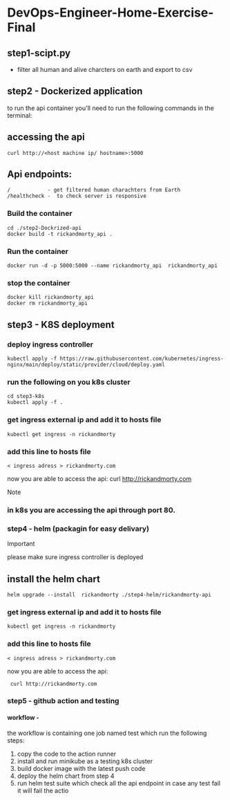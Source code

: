 # DevOps-Engineer-Home-Exercise-Final
## step1-scipt.py
 * filter all human and alive charcters on earth and export to csv 

## step2 - Dockerized application
to run the api container you'll need to run the following commands in the terminal:
## accessing the api
    curl http://<host machine ip/ hostname>:5000
## Api endpoints:
    /            - get filtered human charachters from Earth
    /healthcheck -  to check server is responsive
### Build the container
    cd ./step2-Dockrized-api
    docker build -t rickandmorty_api . 
### Run the container 
    docker run -d -p 5000:5000 --name rickandmorty_api  rickandmorty_api 
### stop the container 
    docker kill rickandmorty_api
    docker rm rickandmorty_api
## step3 -  K8S deployment 
### deploy ingress controller 
    kubectl apply -f https://raw.githubusercontent.com/kubernetes/ingress-nginx/main/deploy/static/provider/cloud/deploy.yaml
### run the following on you k8s cluster
    cd step3-k8s
    kubectl apply -f .
### get ingress external ip and add it to hosts file 
    kubectl get ingress -n rickandmorty
### add this line to hosts file 
    < ingress adress > rickandmorty.com
now you are able to access the api:
     curl http://rickandmorty.com
     
>[!NOTE] 
> ### in k8s you are accessing the api through port 80. 

### step4 - helm (packagin for easy delivary)
>[!IMPORTANT]
> please make sure ingress controller is deployed
## install the helm chart
    helm upgrade --install  rickandmorty ./step4-helm/rickandmorty-api 
### get ingress external ip and add it to hosts file 
    kubectl get ingress -n rickandmorty
### add this line to hosts file 
    < ingress adress > rickandmorty.com
now you are able to access the api:

     curl http://rickandmorty.com
### step5 - github action and testing 
#### workflow -
the workflow is containing one job named test which run the following steps:
1. copy the code to the action runner
2. install and run minikube as a testing k8s cluster
3. build docker image with the latest push code
4. deploy the helm chart from step 4
5. run helm test suite which check all the api endpoint in case any test fail it will fail the actio
